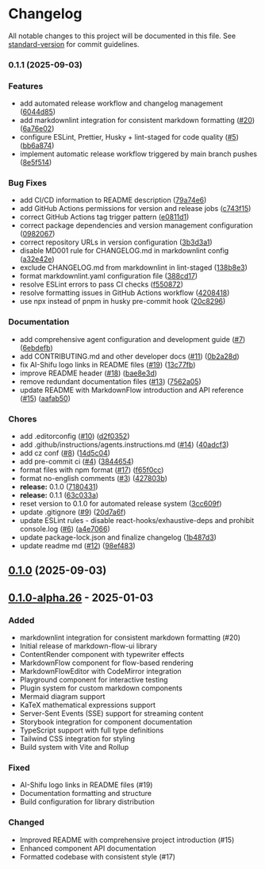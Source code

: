 # Changelog

All notable changes to this project will be documented in this file. See [standard-version](https://github.com/conventional-changelog/standard-version) for commit guidelines.

### 0.1.1 (2025-09-03)


### Features

* add automated release workflow and changelog management ([6044d85](https://github.com/aiworklab/markdown-flow-ui/commit/6044d85a0f9012001a999cb8242ffb5f39b5d8b0))
* add markdownlint integration for consistent markdown formatting ([#20](https://github.com/aiworklab/markdown-flow-ui/issues/20)) ([6a76e02](https://github.com/aiworklab/markdown-flow-ui/commit/6a76e0200948c007a63b4036b24c9aa17a7316e0))
* configure ESLint, Prettier, Husky + lint-staged for code quality ([#5](https://github.com/aiworklab/markdown-flow-ui/issues/5)) ([bb6a874](https://github.com/aiworklab/markdown-flow-ui/commit/bb6a8747450c6c563eabb45c9d4b2cc6296e49b1))
* implement automatic release workflow triggered by main branch pushes ([8e5f514](https://github.com/aiworklab/markdown-flow-ui/commit/8e5f514a26a84fb522281d95547214696cda1307))


### Bug Fixes

* add CI/CD information to README description ([79a74e6](https://github.com/aiworklab/markdown-flow-ui/commit/79a74e6ca42e4a1c92c58b0b62cdbd614b4c72bf))
* add GitHub Actions permissions for version and release jobs ([c743f15](https://github.com/aiworklab/markdown-flow-ui/commit/c743f1587fa9e0097ff0d04de9585e71eecd714f))
* correct GitHub Actions tag trigger pattern ([e0811d1](https://github.com/aiworklab/markdown-flow-ui/commit/e0811d16bef2e6d2051e04c29bdeb9b588fbc372))
* correct package dependencies and version management configuration ([0982067](https://github.com/aiworklab/markdown-flow-ui/commit/098206766809d2e4e623f39d862ff9469a9bac08))
* correct repository URLs in version configuration ([3b3d3a1](https://github.com/aiworklab/markdown-flow-ui/commit/3b3d3a1e9b7ef2ead791a89020f444777d0f417f))
* disable MD001 rule for CHANGELOG.md in markdownlint config ([a32e42e](https://github.com/aiworklab/markdown-flow-ui/commit/a32e42eddee77ac8df525fc059b1ff314401dcf9))
* exclude CHANGELOG.md from markdownlint in lint-staged ([138b8e3](https://github.com/aiworklab/markdown-flow-ui/commit/138b8e3571b3dcec174b0dc29e456447bde10fc5))
* format markdownlint.yaml configuration file ([388cd17](https://github.com/aiworklab/markdown-flow-ui/commit/388cd1730a6c258e31d21113146b27f803d87165))
* resolve ESLint errors to pass CI checks ([f550872](https://github.com/aiworklab/markdown-flow-ui/commit/f5508720dea005779a966047afcd6768a87cd839))
* resolve formatting issues in GitHub Actions workflow ([4208418](https://github.com/aiworklab/markdown-flow-ui/commit/420841814728e6770d08c438fc60c9ab378bd53a))
* use npx instead of pnpm in husky pre-commit hook ([20c8296](https://github.com/aiworklab/markdown-flow-ui/commit/20c8296d2d333c1a085add2c272000e93571ce3c))


### Documentation

* add comprehensive agent configuration and development guide ([#7](https://github.com/aiworklab/markdown-flow-ui/issues/7)) ([6ebdefb](https://github.com/aiworklab/markdown-flow-ui/commit/6ebdefb2e6749512f9d72c37d7d9c518f4793930))
* add CONTRIBUTING.md and other developer docs  ([#11](https://github.com/aiworklab/markdown-flow-ui/issues/11)) ([0b2a28d](https://github.com/aiworklab/markdown-flow-ui/commit/0b2a28d8092892baaa534322ca8923632ff4e2d1))
* fix AI-Shifu logo links in README files ([#19](https://github.com/aiworklab/markdown-flow-ui/issues/19)) ([13c77fb](https://github.com/aiworklab/markdown-flow-ui/commit/13c77fb7b36e7b133efd5705ad42329cf5ba6ec8))
* improve README header ([#18](https://github.com/aiworklab/markdown-flow-ui/issues/18)) ([bae8e3d](https://github.com/aiworklab/markdown-flow-ui/commit/bae8e3d81e5676d1496f7101ef743d333ad96c93))
* remove redundant documentation files ([#13](https://github.com/aiworklab/markdown-flow-ui/issues/13)) ([7562a05](https://github.com/aiworklab/markdown-flow-ui/commit/7562a055912fdd54be9136786129d3c86dc96346))
* update README with MarkdownFlow introduction and API reference ([#15](https://github.com/aiworklab/markdown-flow-ui/issues/15)) ([aafab50](https://github.com/aiworklab/markdown-flow-ui/commit/aafab50dfb2d56de47557939735be8c3eee3f5b8))


### Chores

* add .editorconfig ([#10](https://github.com/aiworklab/markdown-flow-ui/issues/10)) ([d2f0352](https://github.com/aiworklab/markdown-flow-ui/commit/d2f0352fb0999854d8f91648d2684bea8671f6e1))
* add .github/instructions/agents.instructions.md ([#14](https://github.com/aiworklab/markdown-flow-ui/issues/14)) ([40adcf3](https://github.com/aiworklab/markdown-flow-ui/commit/40adcf323b990ff71c7aa856c9ebd06b84d87816))
* add cz conf ([#8](https://github.com/aiworklab/markdown-flow-ui/issues/8)) ([14d5c04](https://github.com/aiworklab/markdown-flow-ui/commit/14d5c04ad320447aa4c718f56cb25edb42ee7370))
* add pre-commit ci ([#4](https://github.com/aiworklab/markdown-flow-ui/issues/4)) ([3844654](https://github.com/aiworklab/markdown-flow-ui/commit/384465494b59d6dff02e647c96c1180d9b836682))
* format files with npm format ([#17](https://github.com/aiworklab/markdown-flow-ui/issues/17)) ([f65f0cc](https://github.com/aiworklab/markdown-flow-ui/commit/f65f0cc08ca4ecf9d6b294b3f08389aed82fdc53))
* format no-english comments ([#3](https://github.com/aiworklab/markdown-flow-ui/issues/3)) ([427803b](https://github.com/aiworklab/markdown-flow-ui/commit/427803b6ef7b59dc3281be7bd18444858a3732aa))
* **release:** 0.1.0 ([7180431](https://github.com/aiworklab/markdown-flow-ui/commit/718043146ac48b9c618454616baefcaf2a983869))
* **release:** 0.1.1 ([63c033a](https://github.com/aiworklab/markdown-flow-ui/commit/63c033a1ab44c9e760cdac7acc3c68e3f09cc2c3))
* reset version to 0.1.0 for automated release system ([3cc609f](https://github.com/aiworklab/markdown-flow-ui/commit/3cc609f99073fbef4f56ff467f1931f51f4881ef))
* update .gitignore ([#9](https://github.com/aiworklab/markdown-flow-ui/issues/9)) ([20d7a6f](https://github.com/aiworklab/markdown-flow-ui/commit/20d7a6f13d67cdabba3b66709f3d8b704e72e4b5))
* update ESLint rules - disable react-hooks/exhaustive-deps and prohibit console.log ([#6](https://github.com/aiworklab/markdown-flow-ui/issues/6)) ([a4e7066](https://github.com/aiworklab/markdown-flow-ui/commit/a4e706649c15daa2d0226c3a408a9772c851bba5))
* update package-lock.json and finalize changelog ([1b487d3](https://github.com/aiworklab/markdown-flow-ui/commit/1b487d329a6579d4bf43e1a2fa464c6a26210d2a))
* update readme md ([#12](https://github.com/aiworklab/markdown-flow-ui/issues/12)) ([98ef483](https://github.com/aiworklab/markdown-flow-ui/commit/98ef483be024ccc2541d227b7851e0a32b6122a3))

## [0.1.0](https://github.com/aiworklab/markdown-flow-ui/compare/v0.1.0-alpha.26...v0.1.0) (2025-09-03)

## [0.1.0-alpha.26] - 2025-01-03

### Added

- markdownlint integration for consistent markdown formatting (#20)
- Initial release of markdown-flow-ui library
- ContentRender component with typewriter effects
- MarkdownFlow component for flow-based rendering
- MarkdownFlowEditor with CodeMirror integration
- Playground component for interactive testing
- Plugin system for custom markdown components
- Mermaid diagram support
- KaTeX mathematical expressions support
- Server-Sent Events (SSE) support for streaming content
- Storybook integration for component documentation
- TypeScript support with full type definitions
- Tailwind CSS integration for styling
- Build system with Vite and Rollup

### Fixed

- AI-Shifu logo links in README files (#19)
- Documentation formatting and structure
- Build configuration for library distribution

### Changed

- Improved README with comprehensive project introduction (#15)
- Enhanced component API documentation
- Formatted codebase with consistent style (#17)

[0.1.0-alpha.26]: https://github.com/ai-shifu/markdown-flow-ui/releases/tag/v0.1.0-alpha.26
